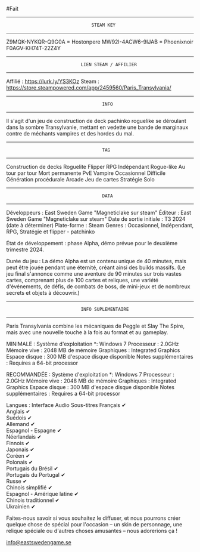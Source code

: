 
#Fait

********************************************************************************
									STEAM KEY
********************************************************************************

Z9MQK-NYKQR-Q9G0A = Hostonpere
MW92I-4ACW6-9IJAB = Phoenixnoir
F0AGV-KH74T-22Z4Y




********************************************************************************
								LIEN STEAM / AFFILIER
********************************************************************************
Affilié : https://lurk.ly/YS3KOz
Steam : https://store.steampowered.com/app/2459560/Paris_Transylvania/




********************************************************************************
										INFO
********************************************************************************

Il s'agit d'un jeu de construction de deck pachinko roguelike se déroulant dans 
la sombre Transylvanie, mettant en vedette une bande de marginaux contre de 
méchants vampires et des hordes du mal.




********************************************************************************
										TAG
********************************************************************************

Construction de decks
Roguelite
Flipper
RPG
Indépendant
Rogue-like
Au tour par tour
Mort permanente
PvE
Vampire
Occasionnel
Difficile
Génération procédurale
Arcade
Jeu de cartes
Stratégie
Solo



********************************************************************************
										DATA
********************************************************************************

Développeurs : East Sweden Game "Magneticlake sur steam"
Éditeur : East Sweden Game "Magneticlake sur steam"
Date de sortie initiale : T3 2024 (date à déterminer)
Plate-forme : Steam
Genres : Occasionnel, Indépendant, RPG, Stratégie et flipper - patchinko

État de développement : phase Alpha, démo prévue pour le deuxième trimestre 
						2024.
						
Durée du jeu : La démo Alpha est un contenu unique de 40 minutes, mais 
			   peut être jouée pendant une éternité, créant ainsi des builds 
			   massifs. (Le jeu final s'annonce comme une aventure de 90 
			   minutes sur trois vastes cartes, comprenant plus de 100 cartes
			   et reliques, une variété d'événements, de défis, 
			   de combats de boss, de mini-jeux et de nombreux secrets 
			   et objets à découvrir.)




********************************************************************************
								INFO SUPLEMENTAIRE
********************************************************************************

Paris Transylvania combine les mécaniques de Peggle et Slay The Spire, mais 
avec une nouvelle touche à la fois au format et au gameplay.



MINIMALE :
Système d'exploitation  *: Windows 7
Processeur : 2.0GHz
Mémoire vive : 2048 MB de mémoire
Graphiques : Integrated Graphics
Espace disque : 300 MB d'espace disque disponible
Notes supplémentaires : Requires a 64-bit processor


RECOMMANDÉE  :
Système d'exploitation  *: Windows 7
Processeur : 2.0GHz
Mémoire vive : 2048 MB de mémoire
Graphiques : Integrated Graphics
Espace disque : 300 MB d'espace disque disponible
Notes supplémentaires : Requires a 64-bit processor



Langues :
							Interface		Audio		Sous-titres
Français						✔		
Anglais							✔		
Suédois							✔		
Allemand						✔		
Espagnol - Espagne				✔		
Néerlandais						✔		
Finnois							✔		
Japonais						✔		
Coréen							✔		
Polonais						✔		
Portugais du Brésil				✔		
Portugais du Portugal			✔		
Russe							✔		
Chinois simplifié				✔		
Espagnol - Amérique latine		✔		
Chinois traditionnel			✔		
Ukrainien						✔		



Faites-nous savoir si vous souhaitez le diffuser, et nous pourrons créer
quelque chose de spécial pour l'occasion – un skin de personnage, une relique
spéciale ou d'autres choses amusantes – nous adorerions ça !

info@eastswedengame.se